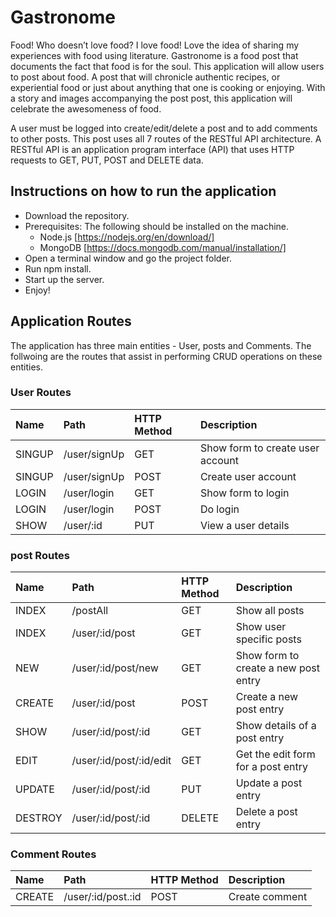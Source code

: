 # Gastronome

Food! Who doesn’t love food? I love food! Love the idea of sharing my experiences with food using literature. 
Gastronome is a food post that documents the fact that food is for the soul. This application will allow users to post about food. 
A post that will chronicle authentic recipes, or experiential food or just about anything that one is cooking or enjoying. 
With a story and images accompanying the post post, this application will celebrate the awesomeness of food.

A user must be logged into create/edit/delete a post and to add comments to other posts. 
This post uses all 7 routes of the RESTful API architecture. 
A RESTful API is an application program interface (API) that uses HTTP requests to GET, PUT, POST and DELETE data. 

## Instructions on how to run the application
* Download the repository.
* Prerequisites:
    The following should be installed on the machine.
    * Node.js [https://nodejs.org/en/download/]
    * MongoDB [https://docs.mongodb.com/manual/installation/]
* Open a terminal window and go the project folder.
* Run npm install.
* Start up the server.
* Enjoy!

## Application Routes
The application has three main entities - User, posts and Comments. The follwoing are the routes that assist in performing CRUD operations on these entities. 

### User Routes

| Name      |  Path             | HTTP Method   | Description                           |
|:----------|:------------------|:--------------|:--------------------------------------|
| SINGUP    | /user/signUp      | GET           | Show form to create user account      |
| SINGUP    | /user/signUp      | POST          | Create user account                   |
| LOGIN     | /user/login       | GET           | Show form to login                    |
| LOGIN     | /user/login       | POST          | Do login                              |
| SHOW      | /user/:id         | PUT           | View a user details                   |

### post Routes

| Name      |  Path                     | HTTP Method   | Description                           |
|:----------|:--------------------------|:--------------|:--------------------------------------|
| INDEX     | /postAll                  | GET           | Show all posts                        |
| INDEX     | /user/:id/post            | GET           | Show user specific posts              |
| NEW       | /user/:id/post/new        | GET           | Show form to create a new post entry  |
| CREATE    | /user/:id/post            | POST          | Create a new post entry               |
| SHOW      | /user/:id/post/:id        | GET           | Show details of a post entry          |
| EDIT      | /user/:id/post/:id/edit   | GET           | Get the edit form for a post entry    |
| UPDATE    | /user/:id/post/:id        | PUT           | Update a post entry                   |
| DESTROY   | /user/:id/post/:id        | DELETE        | Delete a post entry                   |

### Comment Routes

| Name      |  Path                     | HTTP Method   | Description       |
|:----------|:--------------------------|:--------------|:------------------|
| CREATE    | /user/:id/post.:id        | POST          | Create comment    |